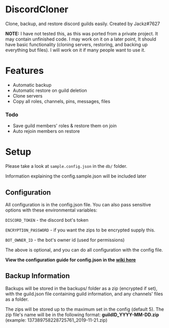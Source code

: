 # DiscordCloner
Clone, backup, and restore discord guilds easily.
Created by Jackz#7627

**NOTE:** I have not tested this, as this was ported from a private project. It may contain unfinished code. I may work on it on a later point, It should have basic functionality (cloning servers, restoring, and backing up everything but files). I will work on it if many people want to use it.

# Features
  * Automatic backup
  * Automatic restore on guild deletion
  * Clone servers
  * Copy all roles, channels, pins, messages, files
  
### Todo
  * Save guild members' roles & restore them on join
  * Auto rejoin members on restore

# Setup

Please take a look at `sample.config.json` in the `db/` folder.

Information explaining the config.sample.json will be included later

## Configuration

All configuration is in the config.json file. You can also pass sensitive options with these environmental variables:

`DISCORD_TOKEN` - the discord bot's token

`ENCRYPTION_PASSWORD` - if you want the zips to be encrypted supply this.

`BOT_OWNER_ID` - the bot's owner id (used for permissions)

The above is optional, and you can do all configuration with the config file.

**View the configuration guide for config.json in the [wiki here](https://github.com/Jackzmc/zeko/wiki)**

## Backup Information

Backups will be stored in the backups/ folder as a zip (encrypted if set), with the guild.json file containing guild information, and any channels' files as a folder. 

The zips will be stored up to the maximum set in the config (default 5). The zip file's name will be in the following format:
**guildID_YYYY-MM-DD.zip** (example: 137389758228725761_2019-11-21.zip)
